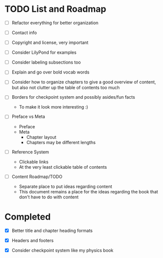 # TODO List and Roadmap

- [ ] Refactor everything for better organization

- [ ] Contact info

- [ ] Copyright and license, very important

- [ ] Consider LilyPond for examples

- [ ] Consider labeling subsections too

- [ ] Explain and go over bold vocab words

- [ ] Consider how to organize chapters to give a good overview of content, but also not clutter up the table of contents too much

- [ ] Borders for checkpoint system and possibly asides/fun facts
    - To make it look more interesting :)

- [ ] Preface vs Meta
    - Preface
    - Meta
        - Chapter layout
        - Chapters may be different lengths

- [ ] Reference System
    - Clickable links
    - At the very least clickable table of contents

- [ ] Content Roadmap/TODO
    - Separate place to put ideas regarding content 
    - This document remains a place for the ideas regarding the book that don't have to do with content

# Completed

- [x] Better title and chapter heading formats

- [x] Headers and footers

- [x] Consider checkpoint system like my physics book